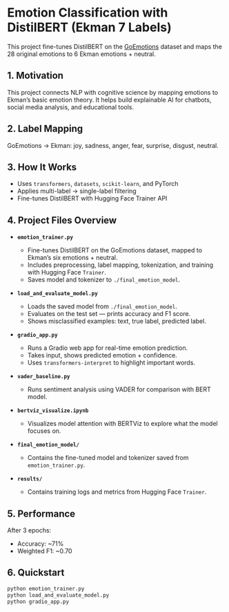 # Emotion Classification with DistilBERT (Ekman 7 Labels)

This project fine-tunes DistilBERT on the [GoEmotions](https://huggingface.co/datasets/go_emotions) dataset and maps the 28 original emotions to 6 Ekman emotions + neutral.

## 1. Motivation

This project connects NLP with cognitive science by mapping emotions to Ekman’s basic emotion theory. It helps build explainable AI for chatbots, social media analysis, and educational tools.

## 2. Label Mapping

GoEmotions → Ekman: joy, sadness, anger, fear, surprise, disgust, neutral.

## 3. How It Works

- Uses `transformers`, `datasets`, `scikit-learn`, and PyTorch
- Applies multi-label → single-label filtering
- Fine-tunes DistilBERT with Hugging Face Trainer API

## 4. Project Files Overview

- **`emotion_trainer.py`**  
  - Fine-tunes DistilBERT on the GoEmotions dataset, mapped to Ekman’s six emotions + neutral.  
  - Includes preprocessing, label mapping, tokenization, and training with Hugging Face `Trainer`.  
  - Saves model and tokenizer to `./final_emotion_model`.

- **`load_and_evaluate_model.py`**  
  - Loads the saved model from `./final_emotion_model`.  
  - Evaluates on the test set — prints accuracy and F1 score.  
  - Shows misclassified examples: text, true label, predicted label.

- **`gradio_app.py`**  
  - Runs a Gradio web app for real-time emotion prediction.  
  - Takes input, shows predicted emotion + confidence.  
  - Uses `transformers-interpret` to highlight important words.

- **`vader_baseline.py`**  
  - Runs sentiment analysis using VADER for comparison with BERT model.

- **`bertviz_visualize.ipynb`**  
  - Visualizes model attention with BERTViz to explore what the model focuses on.

- **`final_emotion_model/`**  
  - Contains the fine-tuned model and tokenizer saved from `emotion_trainer.py`.

- **`results/`**  
  - Contains training logs and metrics from Hugging Face `Trainer`.


## 5. Performance

After 3 epochs:

- Accuracy: ~71%
- Weighted F1: ~0.70

## 6. Quickstart

```bash
python emotion_trainer.py
python load_and_evaluate_model.py
python gradio_app.py